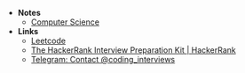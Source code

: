 - **Notes**
	- [Computer Science](Information%20Technology/Programming/Computer%20Science.md)
- **Links**
	- [Leetcode](Information%20Technology/Programming/Leetcode.md)
	- [The HackerRank Interview Preparation Kit | HackerRank](https://www.hackerrank.com/interview/interview-preparation-kit)
	- [Telegram: Contact @coding_interviews](https://t.me/coding_interviews)